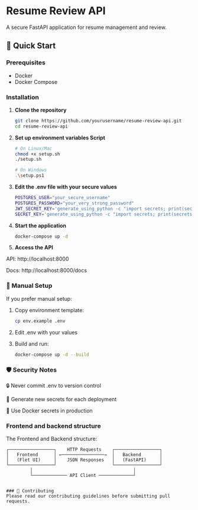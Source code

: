 # Resume Review API

A secure FastAPI application for resume management and review.

## 🚀 Quick Start

### Prerequisites
- Docker
- Docker Compose

### Installation

1. **Clone the repository**
   ```bash
   git clone https://github.com/yourusername/resume-review-api.git
   cd resume-review-api

2. **Set up environment variables Script**
    ```bash
    # On Linux/Mac
    chmod +x setup.sh
    ./setup.sh

    # On Windows
    .\setup.ps1

3. **Edit the .env file with your secure values**

    ```bash
    POSTGRES_USER="your_secure_username"
    POSTGRES_PASSWORD="your_very_strong_password"
    JWT_SECRET_KEY='generate_using_python -c "import secrets; print(secrets.token_urlsafe(32))"'
    SECRET_KEY='generate_using_python -c "import secrets; print(secrets.token_hex(32))"'

4. **Start the application**
    ```bash
    docker-compose up -d

5. **Access the API**

API: http://localhost:8000

Docs: http://localhost:8000/docs

### 🔧 Manual Setup
If you prefer manual setup:

1. Copy environment template:

    ```bash
    cp env.example .env

2. Edit .env with your values

3. Build and run:

    ```bash
    docker-compose up -d --build

### 🛡️ Security Notes
🔒 Never commit .env to version control

🔑 Generate new secrets for each deployment

🐳 Use Docker secrets in production


### Frontend and backend structure

The Frontend and Backend structure:
```text
┌─────────────────┐    HTTP Requests    ┌─────────────────┐
│   Frontend      │ ←────────────────→  │   Backend       │
│   (Flet UI)     │    JSON Responses   │   (FastAPI)     │
└─────────────────┘                     └─────────────────┘
         │                                      │
         └───────────── API Client ─────────────┘


### 🤝 Contributing
Please read our contributing guidelines before submitting pull requests.
